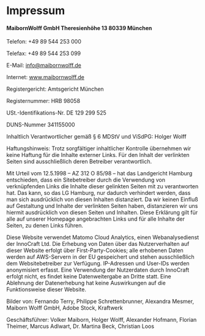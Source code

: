 # Impressum

#### MaibornWolff GmbH Theresienhöhe 13 80339 München

Telefon: +49 89 544 253 000

Telefax: +49 89 544 253 099

E-Mail: info@maibornwolff.de

Internet: www.maibornwolff.de

Registergericht: Amtsgericht München

Registernummer: HRB 98058

USt.-Identifikations-Nr. DE 129 299 525

DUNS-Nummer 341155000

Inhaltlich Verantwortlicher gemäß § 6 MDStV und ViSdPG: Holger Wolff

Haftungshinweis: Trotz sorgfältiger inhaltlicher Kontrolle übernehmen wir keine Haftung
für die Inhalte externer Links. Für den Inhalt der verlinkten Seiten sind ausschließlich
deren Betreiber verantwortlich.

Mit Urteil vom 12.5.1998 – AZ 312 O 85/98 – hat das Landgericht Hamburg entschieden, dass
ein Sitebetreiber durch die Verwendung von verknüpfenden Links die Inhalte dieser
gelinkten Seiten mit zu verantworten hat. Das kann, so das LG Hamburg, nur dadurch
verhindert werden, dass man sich ausdrücklich von diesen Inhalten distanziert. Da wir
keinen Einfluß auf Gestaltung und Inhalte der verlinkten Seiten haben, distanzieren wir
uns hiermit ausdrücklich von diesen Seiten und Inhalten. Diese Erklärung gilt für alle auf
unserer Homepage angebrachten Links und für alle Inhalte der Seiten, zu denen Links
führen.

Diese Website verwendet Matomo Cloud Analytics, einen Webanalysedienst der InnoCraft Ltd.
Die Erhebung von Daten über das Nutzerverhalten auf dieser Website erfolgt über
First-Party-Cookies; alle erhobenen Daten werden auf AWS-Servern in der EU gespeichert und
stehen ausschließlich dem Websitebetreiber zur Verfügung. IP-Adressen und User-IDs werden
anonymisiert erfasst. Eine Verwendung der Nutzerdaten durch InnoCraft erfolgt nicht, es
findet keine Datenweitergabe an Dritte statt. Eine Ablehnung der Datenerhebung hat keine
Auswirkungen auf die Funktionsweise dieser Website.

Bilder von: Fernando Terry, Philippe Schrettenbrunner, Alexandra Mesmer, Maiborn Wolff
GmbH, Adobe Stock, Kraftwerk

Geschäftsführer: Volker Maiborn, Holger Wolff, Alexander Hofmann, Florian Theimer, Marcus
Adlwart, Dr. Martina Beck, Christian Loos
